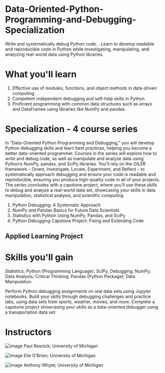 # Data-Oriented-Python-Programming-and-Debugging-Specialization
Write and systematically debug Python code. . Learn to develop readable and reproducible code in Python while investigating, manipulating, and analyzing real-world data using Python libraries.

# What you'll learn
1. Effective use of modules, functions, and object methods in data-driven computing.
2. Competent independent debugging and self-help skills in Python.
3. Proficient programming with common data structures such as arrays and DataFrames using libraries like NumPy and pandas.

# Specialization - 4 course series

In “Data-Oriented Python Programming and Debugging,” you will develop Python debugging skills and learn best practices, helping you become a better data-oriented programmer. Courses in the series will explore how to write and debug code, as well as manipulate and analyze data using Python’s NumPy, pandas, and SciPy libraries. You’ll rely on the OILER framework – Orient, Investigate, Locate, Experiment, and Reflect – to systematically approach debugging and ensure your code is readable and reproducible, ensuring you produce high-quality code in all of your projects. The series concludes with a capstone project, where you’ll use these skills to debug and analyze a real-world data set, showcasing your skills in data manipulation, statistical analysis, and scientific computing.   

1. Python Debugging: A Systematic Approach
2. NumPy and Pandas Basics for Future Data Scientists
3. Statistics with Python Using NumPy, Pandas, and SciPy
4. Python Debugging Capstone Project: Fixing and Extending Code
## Applied Learning Project

# Skills you'll gain

Statistics; Python (Programming Language); SciPy; Debugging; NumPy; Data Analysis; Critical Thinking; Pandas (Python Package); Data Manipulation

Perform Python debugging assignments on real data sets using Jupyter notebooks. Build your skills through debugging challenges and practice labs, using data sets from sports, weather, movies, and more. Complete a capstone project showcasing your skills as a data-oriented debugger using a transportation data set.  

# Instructors
![image](https://github.com/user-attachments/assets/86131ef1-1752-4566-a49e-1188b0c6b41e) Paul Resnick; University of Michigan

![image](https://github.com/user-attachments/assets/7df6e0d3-adfc-417d-91fe-bdc05fee3dc1) Elle O'Brien; University of Michigan

![image](https://github.com/user-attachments/assets/d3776e46-9db2-49ea-ad0a-2e852e3b551f) Anthony Whyte; University of Michigan
